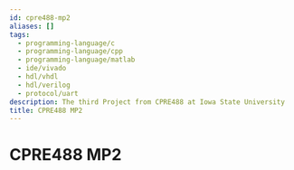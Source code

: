 ```yaml
---
id: cpre488-mp2
aliases: []
tags:
  - programming-language/c
  - programming-language/cpp
  - programming-language/matlab
  - ide/vivado
  - hdl/vhdl
  - hdl/verilog
  - protocol/uart
description: The third Project from CPRE488 at Iowa State University
title: CPRE488 MP2
---
```


# CPRE488 MP2
